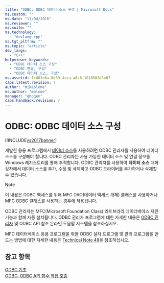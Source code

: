 ```yaml
---
title: "ODBC: ODBC 데이터 소스 구성 | Microsoft Docs"
ms.custom: ""
ms.date: "11/04/2016"
ms.reviewer: ""
ms.suite: ""
ms.technology: 
  - "devlang-cpp"
ms.tgt_pltfrm: ""
ms.topic: "article"
dev_langs: 
  - "C++"
helpviewer_keywords: 
  - "ODBC 데이터 소스 구성"
  - "ODBC 연결, 구성"
  - "ODBC 데이터 소스, 구성"
ms.assetid: 1cd03e6a-8d59-4eca-a8c6-1010582d5e67
caps.latest.revision: 7
author: "mikeblome"
ms.author: "mblome"
manager: "ghogen"
caps.handback.revision: 7
---
```

# ODBC: ODBC 데이터 소스 구성
[!INCLUDE[vs2017banner](../../assembler/inline/includes/vs2017banner.md)]

개발한 응용 프로그램에서 [데이터 소스](../../data/odbc/data-source-odbc.md)를 사용하려면 ODBC 관리자를 사용하여 데이터 소스를 구성해야 합니다.  ODBC 관리자는 사용 가능한 데이터 소스 및 연결 정보를 Windows 레지스트리를 통해 추적합니다.  ODBC 관리자를 사용하여 **데이터 소스** 대화 상자에서 데이터 소스를 추가, 수정 및 삭제하고 ODBC 드라이버를 추가하거나 삭제할 수 있습니다.  
  
> [!NOTE]
>  이 내용은 ODBC 액세스를 위해 MFC DAO\(데이터 액세스 개체\) 클래스를 사용하거나 MFC ODBC 클래스를 사용하는 경우에 적용됩니다.  
  
 ODBC 관리자는 MFC\(Microsoft Foundation Class\) 라이브러리 데이터베이스 지원 기능과 함께 자동 설치됩니다.  ODBC 관리자 프로그램에 대한 자세한 내용은 [ODBC 관리자](../../data/odbc/odbc-administrator.md) 및 ODBC API 참조 온라인 도움말 시스템을 참조하십시오.  
  
 MFC 데이터베이스 응용 프로그램을 위한 ODBC 설치 프로그램 및 관리 프로그램을 만드는 방법에 대한 자세한 내용은 [Technical Note 48](../../mfc/tn048-writing-odbc-setup-and-administration-programs.md)을 참조하십시오.  
  
## 참고 항목  
 [ODBC 기초](../../data/odbc/odbc-basics.md)   
 [ODBC: ODBC API 함수 직접 호출](../../data/odbc/odbc-calling-odbc-api-functions-directly.md)